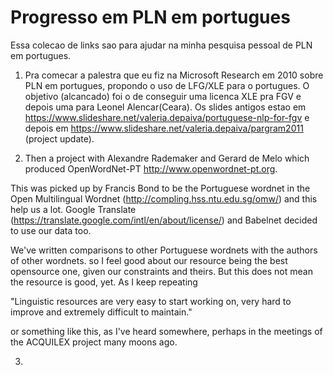 # Progresso em PLN em portugues

Essa colecao de links sao para ajudar na minha pesquisa pessoal de PLN em portugues.

1. Pra comecar a palestra que eu fiz na Microsoft Research em 2010 sobre PLN em portugues, propondo o uso de LFG/XLE para o portugues.
O objetivo (alcancado) foi o de conseguir uma licenca XLE pra FGV e depois uma para Leonel Alencar(Ceara).
Os slides antigos estao em https://www.slideshare.net/valeria.depaiva/portuguese-nlp-for-fgv e depois em
https://www.slideshare.net/valeria.depaiva/pargram2011 (project update).

2. Then a project with Alexandre Rademaker and Gerard de Melo which produced OpenWordNet-PT http://www.openwordnet-pt.org.

This was picked up by Francis Bond to be the Portuguese wordnet in the Open Multilingual Wordnet 
(http://compling.hss.ntu.edu.sg/omw/) and this help us a lot. 
Google Translate (https://translate.google.com/intl/en/about/license/) and Babelnet decided to use our  data too.

We've written comparisons to other Portuguese wordnets with the authors of other wordnets.
so I feel good about our resource being the best opensource one, given our constraints and theirs.
But this does not mean the resource is good, yet. As I keep repeating 

"Linguistic resources are very easy to start working on, very hard to improve and extremely difficult to maintain."

or something like this, as I've heard somewhere, perhaps in the meetings of the ACQUILEX project many moons ago.

3.
